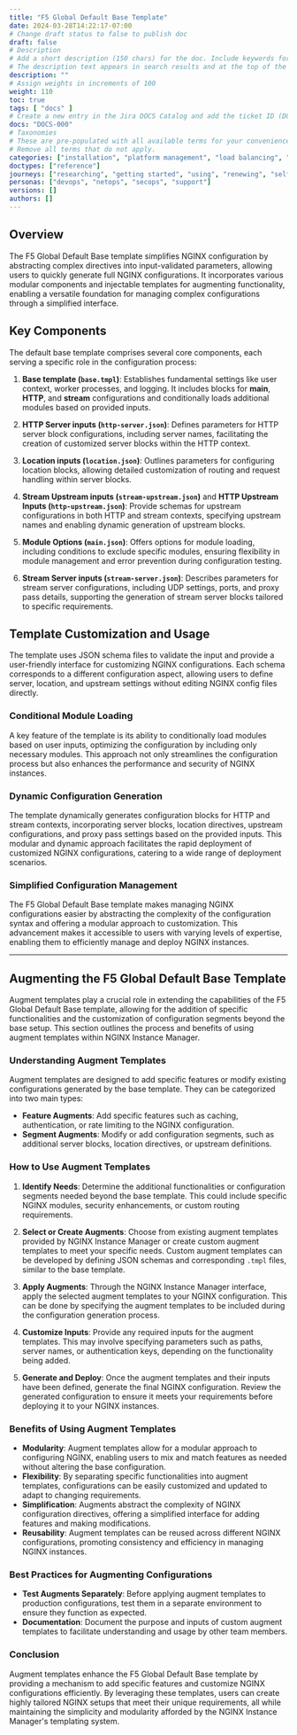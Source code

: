 ```yaml
---
title: "F5 Global Default Base Template"
date: 2024-03-28T14:22:17-07:00
# Change draft status to false to publish doc
draft: false
# Description
# Add a short description (150 chars) for the doc. Include keywords for SEO. 
# The description text appears in search results and at the top of the doc.
description: ""
# Assign weights in increments of 100
weight: 110
toc: true
tags: [ "docs" ]
# Create a new entry in the Jira DOCS Catalog and add the ticket ID (DOCS-<number>) below
docs: "DOCS-000"
# Taxonomies
# These are pre-populated with all available terms for your convenience.
# Remove all terms that do not apply.
categories: ["installation", "platform management", "load balancing", "api management", "service mesh", "security", "analytics"]
doctypes: ["reference"]
journeys: ["researching", "getting started", "using", "renewing", "self service"]
personas: ["devops", "netops", "secops", "support"]
versions: []
authors: []
---
```


## Overview

The F5 Global Default Base template simplifies NGINX configuration by abstracting complex directives into input-validated parameters, allowing users to quickly generate full NGINX configurations. It incorporates various modular components and injectable templates for augmenting functionality, enabling a versatile foundation for managing complex configurations through a simplified interface.

## Key Components

The default base template comprises several core components, each serving a specific role in the configuration process:

1. **Base template (`base.tmpl`)**: Establishes fundamental settings like user context, worker processes, and logging. It includes blocks for **main**, **HTTP**, and **stream** configurations and conditionally loads additional modules based on provided inputs.

2. **HTTP Server inputs (`http-server.json`)**: Defines parameters for HTTP server block configurations, including server names, facilitating the creation of customized server blocks within the HTTP context.

3. **Location inputs (`location.json`)**: Outlines parameters for configuring location blocks, allowing detailed customization of routing and request handling within server blocks.

4. **Stream Upstream inputs (`stream-upstream.json`)** and **HTTP Upstream Inputs (`http-upstream.json`)**: Provide schemas for upstream configurations in both HTTP and stream contexts, specifying upstream names and enabling dynamic generation of upstream blocks.

5. **Module Options (`main.json`)**: Offers options for module loading, including conditions to exclude specific modules, ensuring flexibility in module management and error prevention during configuration testing.

6. **Stream Server inputs (`stream-server.json`)**: Describes parameters for stream server configurations, including UDP settings, ports, and proxy pass details, supporting the generation of stream server blocks tailored to specific requirements.

## Template Customization and Usage

The template uses JSON schema files to validate the input and provide a user-friendly interface for customizing NGINX configurations. Each schema corresponds to a different configuration aspect, allowing users to define server, location, and upstream settings without editing NGINX config files directly.

### Conditional Module Loading

A key feature of the template is its ability to conditionally load modules based on user inputs, optimizing the configuration by including only necessary modules. This approach not only streamlines the configuration process but also enhances the performance and security of NGINX instances.

### Dynamic Configuration Generation

The template dynamically generates configuration blocks for HTTP and stream contexts, incorporating server blocks, location directives, upstream configurations, and proxy pass settings based on the provided inputs. This modular and dynamic approach facilitates the rapid deployment of customized NGINX configurations, catering to a wide range of deployment scenarios.

### Simplified Configuration Management

The F5 Global Default Base template makes managing NGINX configurations easier by abstracting the complexity of the configuration syntax and offering a modular approach to customization. This advancement makes it accessible to users with varying levels of expertise, enabling them to efficiently manage and deploy NGINX instances.

---

## Augmenting the F5 Global Default Base Template

Augment templates play a crucial role in extending the capabilities of the F5 Global Default Base template, allowing for the addition of specific functionalities and the customization of configuration segments beyond the base setup. This section outlines the process and benefits of using augment templates within NGINX Instance Manager.

### Understanding Augment Templates

Augment templates are designed to add specific features or modify existing configurations generated by the base template. They can be categorized into two main types:

- **Feature Augments**: Add specific features such as caching, authentication, or rate limiting to the NGINX configuration.
- **Segment Augments**: Modify or add configuration segments, such as additional server blocks, location directives, or upstream definitions.

### How to Use Augment Templates

1. **Identify Needs**: Determine the additional functionalities or configuration segments needed beyond the base template. This could include specific NGINX modules, security enhancements, or custom routing requirements.

2. **Select or Create Augments**: Choose from existing augment templates provided by NGINX Instance Manager or create custom augment templates to meet your specific needs. Custom augment templates can be developed by defining JSON schemas and corresponding `.tmpl` files, similar to the base template.

3. **Apply Augments**: Through the NGINX Instance Manager interface, apply the selected augment templates to your NGINX configuration. This can be done by specifying the augment templates to be included during the configuration generation process.

4. **Customize Inputs**: Provide any required inputs for the augment templates. This may involve specifying parameters such as paths, server names, or authentication keys, depending on the functionality being added.

5. **Generate and Deploy**: Once the augment templates and their inputs have been defined, generate the final NGINX configuration. Review the generated configuration to ensure it meets your requirements before deploying it to your NGINX instances.

### Benefits of Using Augment Templates

- **Modularity**: Augment templates allow for a modular approach to configuring NGINX, enabling users to mix and match features as needed without altering the base configuration.
- **Flexibility**: By separating specific functionalities into augment templates, configurations can be easily customized and updated to adapt to changing requirements.
- **Simplification**: Augments abstract the complexity of NGINX configuration directives, offering a simplified interface for adding features and making modifications.
- **Reusability**: Augment templates can be reused across different NGINX configurations, promoting consistency and efficiency in managing NGINX instances.

### Best Practices for Augmenting Configurations

- **Test Augments Separately**: Before applying augment templates to production configurations, test them in a separate environment to ensure they function as expected.
- **Documentation**: Document the purpose and inputs of custom augment templates to facilitate understanding and usage by other team members.

### Conclusion

Augment templates enhance the F5 Global Default Base template by providing a mechanism to add specific features and customize NGINX configurations efficiently. By leveraging these templates, users can create highly tailored NGINX setups that meet their unique requirements, all while maintaining the simplicity and modularity afforded by the NGINX Instance Manager's templating system.


